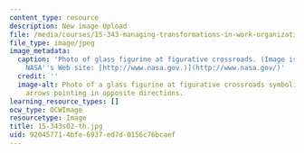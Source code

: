 ```yaml
---
content_type: resource
description: New image Upload
file: /media/courses/15-343-managing-transformations-in-work-organizations-and-society-spring-2002/920457714bfe6937ed7d0156c76bcaef_15-343s02-th.jpg
file_type: image/jpeg
image_metadata:
  caption: 'Photo of glass figurine at figurative crossroads. (Image is taken from
    NASA''s Web site: [http://www.nasa.gov.)](http://www.nasa.gov/)'
  credit: ''
  image-alt: Photo of a glass figurine at figurative crossroads symbolized by four
    arrows pointing in opposite directions.
learning_resource_types: []
ocw_type: OCWImage
resourcetype: Image
title: 15-343s02-th.jpg
uid: 92045771-4bfe-6937-ed7d-0156c76bcaef
---
```

